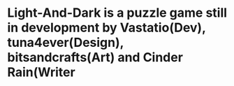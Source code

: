 # Light-And-Dark is a puzzle game still in development by Vastatio(Dev), tuna4ever(Design), bitsandcrafts(Art) and Cinder Rain(Writer

